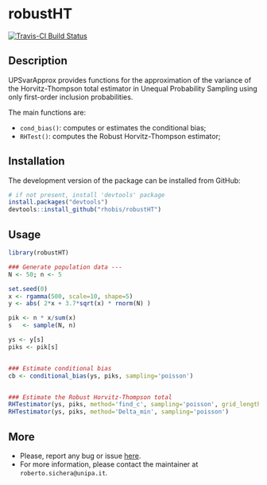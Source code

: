 robustHT
======================================================

[![Travis-CI Build Status](https://travis-ci.org/rhobis/robustHT.svg?branch=master)](https://travis-ci.org/rhobis/robustHT)


Description 
-----------------

UPSvarApprox provides functions for the approximation of the variance of the 
Horvitz-Thompson total estimator in Unequal Probability Sampling
using only first-order inclusion probabilities.

The main functions are:

- `cond_bias()`: computes or estimates the conditional bias; 
- `RHTest()`: computes the Robust Horvitz-Thompson estimator;



Installation
------------

The development version of the package can be installed from GitHub:

``` r
# if not present, install 'devtools' package
install.packages("devtools")
devtools::install_github("rhobis/robustHT")
```

Usage
-----

``` r
library(robustHT)

### Generate population data ---
N <- 50; n <- 5

set.seed(0)
x <- rgamma(500, scale=10, shape=5)
y <- abs( 2*x + 3.7*sqrt(x) * rnorm(N) )

pik <- n * x/sum(x)
s   <- sample(N, n)

ys <- y[s]
piks <- pik[s]


### Estimate conditional bias
cb <- conditional_bias(ys, piks, sampling='poisson')


### Estimate the Robust Horvitz-Thompson total
RHTestimator(ys, piks, method='find_c', sampling='poisson', grid_length=10000)
RHTestimator(ys, piks, method='Delta_min', sampling='poisson')

```

More
----

- Please, report any bug or issue [here](https://github.com/rhobis/robustHT/issues).
- For more information, please contact the maintainer at `roberto.sichera@unipa.it`. 
